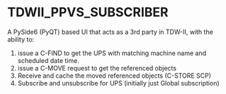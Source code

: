 # TDWII_PPVS_SUBSCRIBER

A PySide6 (PyQT) based UI that acts as a 3rd party in TDW-II, with the ability to:
1. issue a C-FIND to get the UPS with matching machine name and scheduled date time.
2. issue a C-MOVE request to get the referenced objects
3. Receive and cache the moved referenced objects (C-STORE SCP)
4. Subscribe and unsubscribe for UPS (initially just Global subscription)
